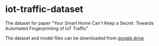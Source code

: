 # iot-traffic-dataset
The dataset for paper "Your Smart Home Can't Keep a Secret: Towards Automated Fingerprinting of IoT Traffic"

The dataset and model files can be downloaded from [google drive](https://drive.google.com/drive/folders/1aQXlBKZaal8MgsrYx2hyanorwMZEKv6e?usp=sharing)
